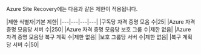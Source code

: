 Azure Site Recovery에는 다음과 같은 제한이 적용됩니다.


|제한 식별자|기본 제한|
|---|---|---|---|
|구독당 자격 증명 모음 수|25|
|Azure 자격 증명 모음당 서버 수|250|
|Azure 자격 증명 모음당 보호 그룹 수|제한 없음|
|Azure 자격 증명 모음당 복구 계획 수|제한 없음|
|보호 그룹당 서버 수|제한 없음|
|복구 계획당 서버 수|50|

<!---HONumber=July15_HO5-->